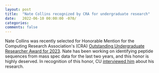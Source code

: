 ```yaml
---
layout: post
title:  "Nate Collins recognized by CRA for undergraduate research"
date:   2022-06-10 00:00:00 -070/
categories: 
comments: false
---
```


Nate Collins was recently selected for Honorable Mention for the Computing
Research Association's (CRA) [Outstanding Undergraduate Researcher Award for 2023](https://cra.org/crn/2023/01/2023-outstanding-undergraduate-researcher-award-recipients/). Nate has been working on identifying peptide sequences from mass spec data for the last two years, and this honor is highly deserved. In recognition of this honor, CU [interviewed him](https://www.colorado.edu/cs/2022/12/19/student-recognized-cra-undergraduate-research) about his research.
